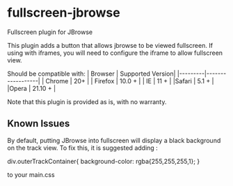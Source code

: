 # fullscreen-jbrowse
Fullscreen plugin for JBrowse

This plugin adds a button that allows jbrowse to be viewed fullscreen.
If using with iframes, you will need to configure the iframe to allow fullscreen
view.

Should be compatible with:
| Browser | Supported Version|
|---------|------------------|
| Chrome | 20+ |
| Firefox | 10.0 + |
| IE | 11 + |
|Safari | 5.1 + |
|Opera | 21.10 + |

Note that this plugin is provided as is, with no warranty.

## Known Issues
By default, putting JBrowse into fullscreen will display a black background on
the track view. To fix this, it is suggested adding :

div.outerTrackContainer{
	background-color: rgba{255,255,255,1};
}

to your main.css


